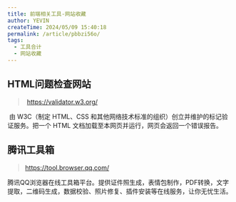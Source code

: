 ```yaml
---
title: 前端相关工具-网站收藏
author: YEVIN
createTime: 2024/05/09 15:40:18
permalink: /article/pbbzi56o/
tags:
  - 工具合计
  - 网站收藏
---
```


## HTML问题检查网站

> ​	https://validator.w3.org/

​	由 W3C（制定 HTML、CSS 和其他网络技术标准的组织）创立并维护的标记验证服务。把一个 HTML 文档加载至本网页并运行，网页会返回一个错误报告。

## 腾讯工具箱
> https://tool.browser.qq.com/

腾讯QQ浏览器在线工具箱平台。提供证件照生成，表情包制作，PDF转换，文字提取，二维码生成，数据校验、照片修复、插件安装等在线服务，让你无忧生活。